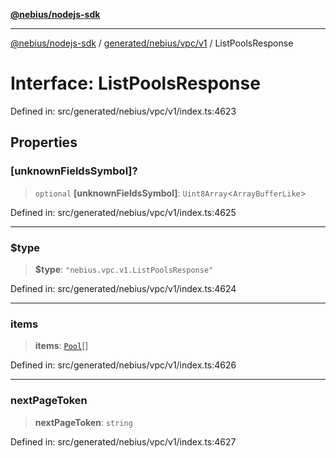 [**@nebius/nodejs-sdk**](../../../../../README.md)

***

[@nebius/nodejs-sdk](../../../../../README.md) / [generated/nebius/vpc/v1](../README.md) / ListPoolsResponse

# Interface: ListPoolsResponse

Defined in: src/generated/nebius/vpc/v1/index.ts:4623

## Properties

### \[unknownFieldsSymbol\]?

> `optional` **\[unknownFieldsSymbol\]**: `Uint8Array`\<`ArrayBufferLike`\>

Defined in: src/generated/nebius/vpc/v1/index.ts:4625

***

### $type

> **$type**: `"nebius.vpc.v1.ListPoolsResponse"`

Defined in: src/generated/nebius/vpc/v1/index.ts:4624

***

### items

> **items**: [`Pool`](Pool.md)[]

Defined in: src/generated/nebius/vpc/v1/index.ts:4626

***

### nextPageToken

> **nextPageToken**: `string`

Defined in: src/generated/nebius/vpc/v1/index.ts:4627
